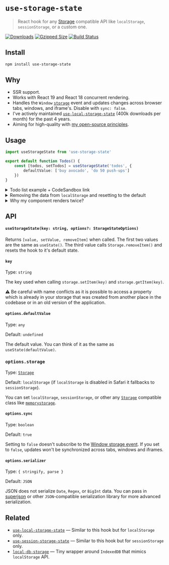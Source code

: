 # `use-storage-state`

> React hook for any [Storage](https://developer.mozilla.org/en-US/docs/Web/API/Storage) compatible API like `localStorage`, `sessionStorage`, or a custom one.

[![Downloads](https://img.shields.io/npm/dm/use-storage-state)](https://www.npmjs.com/package/use-storage-state)
[![Gzipped Size](https://img.shields.io/bundlephobia/minzip/use-storage-state)](https://bundlephobia.com/result?p=use-storage-state)
[![Build Status](https://img.shields.io/github/actions/workflow/status/astoilkov/use-storage-state/main.yml?branch=main)](https://github.com/astoilkov/use-storage-state/actions/workflows/main.yml)

## Install

```bash
npm install use-storage-state
```

## Why

- SSR support.
- Works with React 19 and React 18 concurrent rendering.
- Handles the `Window` [`storage`](https://developer.mozilla.org/en-US/docs/Web/API/Window/storage_event) event and updates changes across browser tabs, windows, and iframe's. Disable with `sync: false`.
- I've actively maintained [`use-local-storage-state`](https://github.com/astoilkov/use-local-storage-state) (400k downloads per month) for the past 4 years.
- Aiming for high-quality with [my open-source principles](https://astoilkov.com/my-open-source-principles).

## Usage

```typescript
import useStorageState from 'use-storage-state'

export default function Todos() {
    const [todos, setTodos] = useStorageState('todos', {
        defaultValue: ['buy avocado', 'do 50 push-ups']
    })
}
```

<details>
<summary>Todo list example + CodeSandbox link</summary>
<p></p>

You can experiment with the example [here](https://codesandbox.io/s/todos-example-use-storage-state-tzbfhl?file=/src/App.tsx).

```tsx
import React, { useState } from 'react'
import useStorageState from 'use-storage-state'

export default function Todos() {
    const [todos, setTodos] = useStorageState('todos', {
        defaultValue: ['buy avocado']
    })
    const [query, setQuery] = useState('')

    function onClick() {
        setQuery('')
        setTodos([...todos, query])
    }

    return (
        <>
            <input value={query} onChange={e => setQuery(e.target.value)} />
            <button onClick={onClick}>Create</button>
            {todos.map(todo => (
                <div>{todo}</div>
            ))}
        </>
    )
}

```

</details>

<details>
<summary id="remove-item">Removing the data from <code>localStorage</code> and resetting to the default</summary>
<p></p>

The `removeItem()` method will reset the value to its default and will remove the key from the `Storage`. It returns to the same state as when the hook was initially created.

```tsx
import useStorageState from 'use-storage-state'

export default function Todos() {
    const [todos, setTodos, removeItem] = useStorageState('todos', {
        defaultValue: ['buy avocado']
    })

    function onClick() {
        removeItem()
    }
}
```

</details>

<details>
<summary>Why my component renders twice?</summary>
<p></p>

If you are hydrating your component (for example, if you are using Next.js), your component might re-render twice. This is behavior specific to React and not to this library. It's caused by the `useSyncExternalStore()` hook. There is no workaround.

If you want to know if you are currently rendering the server value you can use this helper function:
```ts
function useIsServerRender() {
  return useSyncExternalStore(() => {
    return () => {}
  }, () => false, () => true)
}
```

</details>

## API

#### `useStorageState(key: string, options?: StorageStateOptions)`

Returns `[value, setValue, removeItem]` when called. The first two values are the same as `useState()`. The third value calls `Storage.removeItem()` and resets the hook to it's default state.

#### `key`

Type: `string`

The key used when calling `storage.setItem(key)` and `storage.getItem(key)`.

⚠️ Be careful with name conflicts as it is possible to access a property which is already in your storage that was created from another place in the codebase or in an old version of the application.

#### `options.defaultValue`

Type: `any`

Default: `undefined`

The default value. You can think of it as the same as `useState(defaultValue)`.

### `options.storage`

Type: [`Storage`](https://developer.mozilla.org/en-US/docs/Web/API/Storage)

Default: `localStorage` (if `localStorage` is disabled in Safari it fallbacks to `sessionStorage`).

You can set `localStorage`, `sessionStorage`, or other any [`Storage`](https://developer.mozilla.org/en-US/docs/Web/API/Storage) compatible class like [`memorystorage`](https://github.com/download/memorystorage).

#### `options.sync`

Type: `boolean`

Default: `true`

Setting to `false` doesn't subscribe to the [Window storage event](https://developer.mozilla.org/en-US/docs/Web/API/Window/storage_event). If you set to `false`, updates won't be synchronized across tabs, windows and iframes.

#### `options.serializer`

Type: `{ stringify, parse }`

Default: `JSON`

JSON does not serialize `Date`, `Regex`, or `BigInt` data.  You can pass in [superjson](https://github.com/blitz-js/superjson) or other `JSON`-compatible serialization library for more advanced serialization.

## Related

- [`use-local-storage-state`](https://github.com/astoilkov/use-local-storage-state) — Similar to this hook but for `localStorage` only.
- [`use-session-storage-state`](https://github.com/astoilkov/use-session-storage-state) — Similar to this hook but for `sessionStorage` only.
- [`local-db-storage`](https://github.com/astoilkov/local-db-storage) — Tiny wrapper around `IndexedDB` that mimics `localStorage` API.